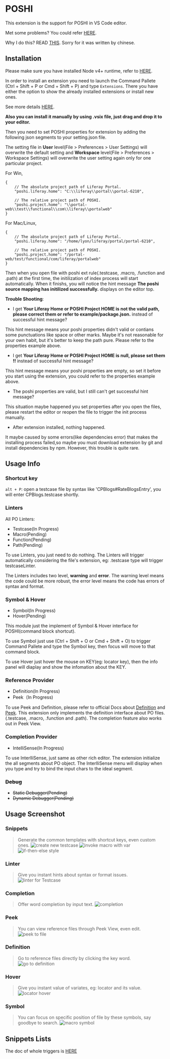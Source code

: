 # POSHI

This extension is the support for POSHI in VS Code editor. 

Met some problems? You could refer [HERE](https://github.com/haoliangwu/vscode-poshi/wiki/Snippets-List-Doc).

Why I do this? READ [THIS](./INSPIRATION.md). Sorry for it was written by chinese.

## Installation
Please make sure you have installed Node v4+ runtime, refer to [HERE](https://nodejs.org/en/).

In order to install an extension you need to launch the Command Pallete (Ctrl + Shift + P or Cmd + Shift + P) and type `Extensions`. There you have either the option to show the already installed extensions or install new ones.

See more details [HERE](https://marketplace.visualstudio.com/items?itemName=lyon.POSHI).

**Also you can install it manually by using .vsix file, just drag and drop it to your editor.**

Then you need to set POSHI properties for extension by adding the following json segments to your setting.json file. 

The setting file in **User** level(File > Preferences > User Settings) will overwrite the default setting and **Workspace** level(File > Preferences > Workspace Settings) will overwrite the user setting again only for one particular project.

For Win, 
```
{
    // The absolute project path of Liferay Portal.
    "poshi.liferay.home": "C:\\liferay\\portal\\portal-6210",

    // The relative project path of POSHI.
	"poshi.project.home": "\\portal-web\\test\\functional\\com\\liferay\\portalweb"
}
```
For Mac/Linux,
```
{
	// The absolute project path of Liferay Portal.
	"poshi.liferay.home": "/home/lyon/liferay/portal/portal-6210",

	// The relative project path of POSHI.
	"poshi.project.home": "/portal-web/test/functional/com/liferay/portalweb"
}
```

Then when you open file with poshi ext rule(.testcase, .macro, .function and .path) at the first time, the initilization of index process will start automatically. When it finishs, you will notice the hint message **The poshi source mapping has initilized successfully.** displays on the editor top.

**Trouble Shooting**:
* I get **Your Liferay Home or POSHI Project HOME is not the valid path, please correct them or refer to example/package.json.** instead of successful hint message?

This hint message means your poshi properties didn't valid or contians some punctuations like space or other marks. Maybe it's not reasonable for your own habit, but it's better to keep the path pure. Please refer to the properties example above.

* I get **Your Liferay Home or POSHI Project HOME is null, please set them !!** instead of successful hint message?

This hint message means your poshi properties are empty, so set it before you start using the extension, you could refer to the properties example above.

* The poshi properties are valid, but I still can't get successful hint message?

This situation maybe happened you set properties after you open the files, please restart the editor or reopen the file to trigger the init process manually. 

* After extension installed, nothing happened.

It maybe caused by some errors(like dependencies error) that makes the installing process failed,so maybe you must download extension by git and install dependencies by npm. However, this trouble is quite rare.


## Usage Info
### Shortcut key
``alt + P``: open a testcase file by syntax like 'CPBlogs#RateBlogsEntry', you will enter CPBlogs.testcase shortly.

### Linters
All PO Linters:
* Testcase(In Progress)
* Macro(Pending)
* Function(Pending)
* Path(Pending)

To use Linters, you just need to do nothing. The Linters will trigger automatically considering the file's extension, eg: .testcase type will trigger testcaseLinter.

The Linters includes two level, **warning** and **error**. The warning level means the code could be more robust, the error level means the code has errors of syntax and format. 

### Symbol & Hover
* Symbol(In Progress)
* Hover(Pending)

This module just the implement of Symbol & Hover interface for POSHI(command block shortcut). 

To use Symbol just use (Ctrl + Shift + O or Cmd + Shift + O) to trigger Command Pallete and type the Symbol key, then focus will move to that command block. 

To use Hover just hover the mouse on KEY(eg: locator key), then the info panel will diaplay and show the infomation about the KEY.

### Reference Provider
* Definition(In Progress)
* Peek（In Progress)

To use Peek and Definition, please refer to official Docs about [Definition][1] and [Peek][2]. This extension only implements the definition interface about PO files.(.testcase, .macro, .function and .path). The completion feature also works out in Peek View.

### Completion Provider
* IntelliSense(In Progress)

To use InterlliSense, just same as other rich editor. The extension initialize the all segments about PO object. The InterlliSense menu will display when you type and try to bind the input chars to the ideal segment.

### ~~Debug~~
* ~~Static Debugger(Pending)~~
* ~~Dynamic Debugger(Pending)~~

## Usage Screenshot
### Snippets
> Generate the common templates with shortcut keys, even custom ones.
![create new testcase](images/snippet1.gif)
![invoke macro with var](images/snippet2.gif)
![if-then-else style](images/snippet3.gif)

### Linter
> Give you instant hints about syntax or format issues.
![linter for Testcase](images/linter.gif)

### Completion
> Offer word completion by input text.
![completion](images/completion.gif)

### Peek
> You can view reference files through Peek View, even edit.
![peek to file](images/peek.gif)

### Definition
> Go to reference files directly by clicking the key word.
![go to definition](images/definition.gif)

### Hover
> Give you instant value of variates, eg: locator and its value.
![locator hover](images/hover.gif)

### Symbol
> You can focus on specific position of file by these symbols, say goodbye to search.
![macro symbol](images/symbol.gif)

## Snippets Lists

The doc of whole triggers is [HERE](https://github.com/haoliangwu/vscode-poshi/wiki/Snippets-List-Doc)

[1]: https://code.visualstudio.com/docs/editor/editingevolved#_go-to-definition
[2]: https://code.visualstudio.com/docs/editor/editingevolved#_peek